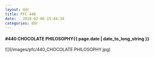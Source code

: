 ```yaml
---
layout: ddr
title: PFC 440
date:   2018-02-06 15:44:34
categories: ddr
---
```


#### **#440** CHOCOLATE PHILOSOPHY<span class="pull-right">{{ page.date | date_to_long_string }}</span>
![](/images/pfc/440_CHOCOLATE PHILOSOPHY.jpg)
